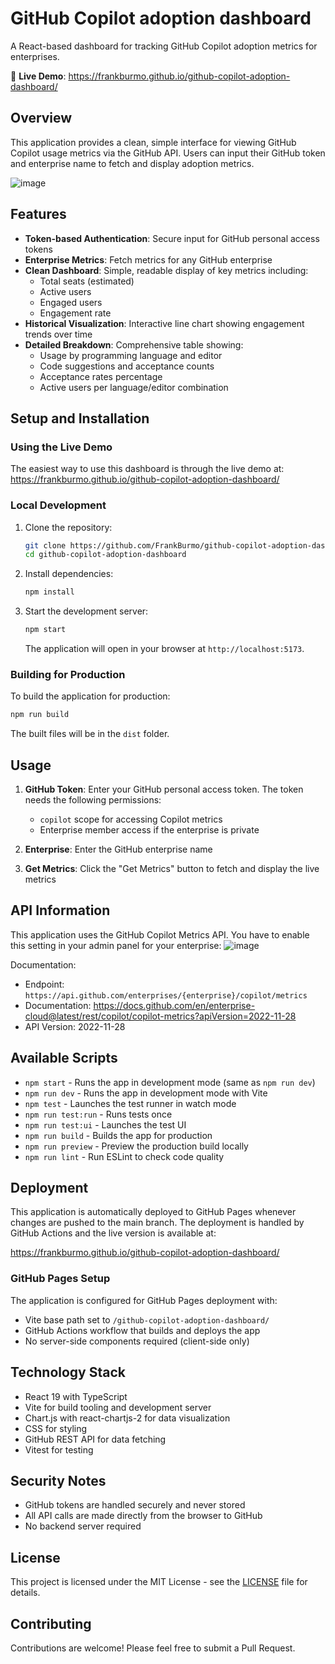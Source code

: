 # GitHub Copilot adoption dashboard

A React-based dashboard for tracking GitHub Copilot adoption metrics for enterprises.

🔗 **Live Demo**: https://frankburmo.github.io/github-copilot-adoption-dashboard/

## Overview

This application provides a clean, simple interface for viewing GitHub Copilot usage metrics via the GitHub API. Users can input their GitHub token and enterprise name to fetch and display adoption metrics.

![image](https://github.com/user-attachments/assets/ae0a30fe-412d-4fbc-ba90-6c0afa34df15)

## Features

- **Token-based Authentication**: Secure input for GitHub personal access tokens
- **Enterprise Metrics**: Fetch metrics for any GitHub enterprise 
- **Clean Dashboard**: Simple, readable display of key metrics including:
  - Total seats (estimated)
  - Active users
  - Engaged users
  - Engagement rate
- **Historical Visualization**: Interactive line chart showing engagement trends over time
- **Detailed Breakdown**: Comprehensive table showing:
  - Usage by programming language and editor
  - Code suggestions and acceptance counts
  - Acceptance rates percentage
  - Active users per language/editor combination

## Setup and Installation

### Using the Live Demo

The easiest way to use this dashboard is through the live demo at:
https://frankburmo.github.io/github-copilot-adoption-dashboard/

### Local Development

1. Clone the repository:
   ```bash
   git clone https://github.com/FrankBurmo/github-copilot-adoption-dashboard.git
   cd github-copilot-adoption-dashboard
   ```

2. Install dependencies:
   ```bash
   npm install
   ```

3. Start the development server:
   ```bash
   npm start
   ```

   The application will open in your browser at `http://localhost:5173`.

### Building for Production

To build the application for production:

```bash
npm run build
```

The built files will be in the `dist` folder.

## Usage

1. **GitHub Token**: Enter your GitHub personal access token. The token needs the following permissions:
   - `copilot` scope for accessing Copilot metrics
   - Enterprise member access if the enterprise is private

2. **Enterprise**: Enter the GitHub enterprise name

3. **Get Metrics**: Click the "Get Metrics" button to fetch and display the live metrics

## API Information

This application uses the GitHub Copilot Metrics API. You have to enable this setting in your admin panel for your enterprise:
![image](https://github.com/user-attachments/assets/d4a5aa72-96c8-4ab6-b17a-2d50191773a8)

Documentation:
- Endpoint: `https://api.github.com/enterprises/{enterprise}/copilot/metrics`
- Documentation: https://docs.github.com/en/enterprise-cloud@latest/rest/copilot/copilot-metrics?apiVersion=2022-11-28
- API Version: 2022-11-28

## Available Scripts

- `npm start` - Runs the app in development mode (same as `npm run dev`)
- `npm run dev` - Runs the app in development mode with Vite
- `npm test` - Launches the test runner in watch mode
- `npm run test:run` - Runs tests once
- `npm run test:ui` - Launches the test UI
- `npm run build` - Builds the app for production
- `npm run preview` - Preview the production build locally
- `npm run lint` - Run ESLint to check code quality

## Deployment

This application is automatically deployed to GitHub Pages whenever changes are pushed to the main branch. The deployment is handled by GitHub Actions and the live version is available at:

https://frankburmo.github.io/github-copilot-adoption-dashboard/

### GitHub Pages Setup

The application is configured for GitHub Pages deployment with:
- Vite base path set to `/github-copilot-adoption-dashboard/`
- GitHub Actions workflow that builds and deploys the app
- No server-side components required (client-side only)

## Technology Stack

- React 19 with TypeScript
- Vite for build tooling and development server
- Chart.js with react-chartjs-2 for data visualization
- CSS for styling
- GitHub REST API for data fetching
- Vitest for testing

## Security Notes

- GitHub tokens are handled securely and never stored
- All API calls are made directly from the browser to GitHub
- No backend server required

## License

This project is licensed under the MIT License - see the [LICENSE](LICENSE) file for details.

## Contributing

Contributions are welcome! Please feel free to submit a Pull Request.
